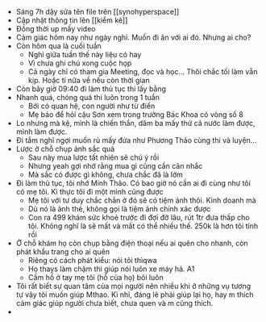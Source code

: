 - Sáng 7h dậy sửa tên file trên [[synohyperspace]]
- Cập nhật thông tin lên [[kiểm kê]]
- Đồng thời up mấy video
- Cảm giác hôm nay như ngày nghỉ. Muốn đi ăn với ai đó. Nhưng ai cho?
- Còn hôm qua là cuối tuần
	- Nghỉ giữa tuần thế này liệu có hay
	- Vì chưa ghi chú xong cuộc họp
	- Cả ngày chỉ có tham gia Meeting, đọc và học... Thôi chắc tối làm vẫn kịp. Hoặc tí nữa về nếu còn thời gian
- Còn bây giờ 09:40 đi làm thủ tục thi lấy bằng
- Nhanh quá, chóng quá thi luôn trong 1 tuần
	- Bởi có quan hệ, con người như từ điển
	- Mẹ bảo để hỏi cậu Sơn xem trong trường Bác Khoa có vòng số 8
- Lo nhưng mà kệ, mình là chiến thần, dăm ba mấy thứ cả nước làm được, mình làm được.
- Đi tắm nghĩ ngợi muốn rủ mấy đứa như Phương Thảo cùng thi và luyện...
- Lược ở chỗ chụp ảnh sắc quá
	- Sau này mua lược tất nhiên sẽ chú ý rồi
	- Nhưng yeah gợi nhớ rằng mua gì cũng cần cân nhắc
	- Mà sắc có được gì không, chưa chắc đã là lởm
- Đi làm thủ tục, tôi nhớ Minh Thảo. Có bao giờ nó cần ai đi cùng như tôi có mẹ tôi. Kì thực tôi đi một mình cũng được
	- Mẹ tôi với tư duy chắc chắn ở đó sẽ có tiệm ảnh thôi. Kinh doanh mà
	- Dù nó là ảnh thẻ, không gọi là tiệm ảnh chính xác được
	- Con ra 499 khám sức khoẻ trước đi đợi đỡ lâu, rút 1tr đưa thấp cho tôi. Không nghĩ là sẽ mất và mất có thể nhiều thế. 250k là hơn tôi tính rồi
- Ở chỗ khám họ còn chụp bằng điện thoại nếu ai quên cho nhanh, còn phát khẩu trang cho ai quên
	- Riêng có cách phát kiểu: nói tôi thìqwa
	- Họ thays làm chậm thì giúp nói luôn xe máy hả. A1
	- Cầm hồ ở tay mẹ tôi (hồ của họ) bôi luôn
- Tôi rất biết sự quan tâm của mọi người nên nhiều khi ở những vụ tương tự vậy tôi muốn giúp Mthao. Kì nhỉ, đáng lẽ phải giúp lại họ, hay m thích cảm giác giúp người chưa biết, chưa quen và m cũng thích.
-